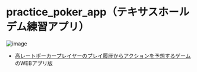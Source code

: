 # practice_poker_app（テキサスホールデム練習アプリ）

![image](https://user-images.githubusercontent.com/79554085/152631983-0bf5fdc7-1d75-4eae-a4f6-e02c7f0f32d8.png)

* [高レートポーカープレイヤーのプレイ履歴からアクションを予想するゲーム](https://github.com/Kyosuke-Fukui/practice-poker)のWEBアプリ版
